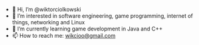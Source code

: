 - 👋 Hi, I’m @wiktorciolkowski
- 👀 I’m interested in software engineering, game programming, internet of things, networking and Linux
- 🌱 I’m currently learning game development in Java and C++
- 📫 How to reach me: wikcioo@gmail.com

<!---
wiktorciolkowski/wiktorciolkowski is a ✨ special ✨ repository because its `README.md` (this file) appears on your GitHub profile.
You can click the Preview link to take a look at your changes.
--->
